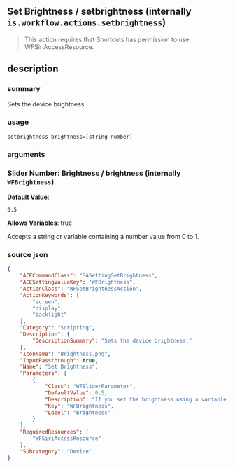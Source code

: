 
## Set Brightness / setbrightness (internally `is.workflow.actions.setbrightness`)


> This action requires that Shortcuts has permission to use WFSiriAccessResource.


## description
### summary
Sets the device brightness.


### usage
`setbrightness brightness=[string number]`

### arguments
### Slider Number: Brightness / brightness (internally `WFBrightness`)
**Default Value**:
```
0.5
```
**Allows Variables**: true



Accepts a string 
or variable
containing a number value from 0 to 1.

### source json

```json
{
	"ACECommandClass": "SASettingSetBrightness",
	"ACESettingValueKey": "WFBrightness",
	"ActionClass": "WFSetBrightnessAction",
	"ActionKeywords": [
		"screen",
		"display",
		"backlight"
	],
	"Category": "Scripting",
	"Description": {
		"DescriptionSummary": "Sets the device brightness."
	},
	"IconName": "Brightness.png",
	"InputPassthrough": true,
	"Name": "Set Brightness",
	"Parameters": [
		{
			"Class": "WFSliderParameter",
			"DefaultValue": 0.5,
			"Description": "If you set the brightness using a variable, use a number between 0 and 1 (for example, pass 0.5 for half brightness).",
			"Key": "WFBrightness",
			"Label": "Brightness"
		}
	],
	"RequiredResources": [
		"WFSiriAccessResource"
	],
	"Subcategory": "Device"
}
```

